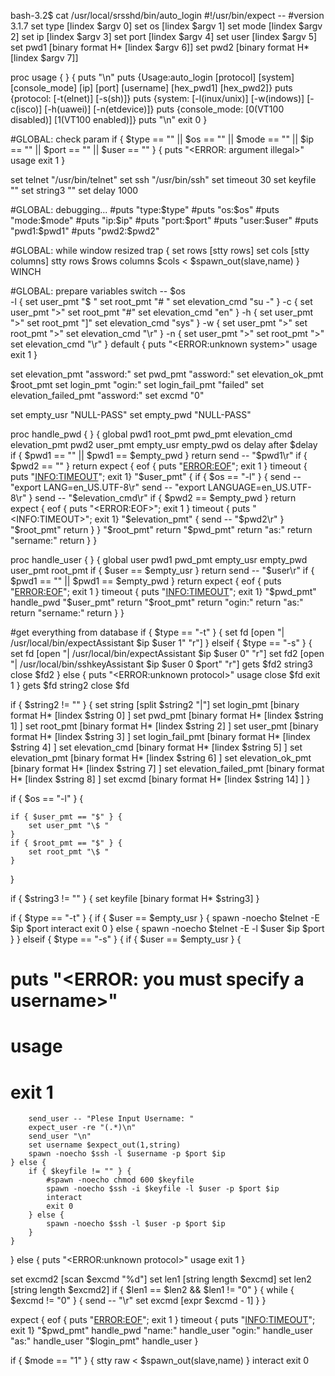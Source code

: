 bash-3.2$ cat /usr/local/srsshd/bin/auto_login
#!/usr/bin/expect --
#version 3.1.7
set type [lindex $argv 0]
set os	 [lindex $argv 1]
set mode [lindex $argv 2]
set ip   [lindex $argv 3]
set port [lindex $argv 4]
set user [lindex $argv 5]
set pwd1 [binary format H* [lindex $argv 6]]
set pwd2 [binary format H* [lindex $argv 7]]

proc usage { } {
puts "\n"
puts {Usage:auto_login [protocol] [system] [console_mode] [ip] [port] [username] [hex_pwd1] [hex_pwd2]}
puts {protocol: [-t(elnet)] [-s(sh)]}
puts {system: [-l(inux/unix)] [-w(indows)] [-c(isco)] [-h(uawei)] [-n(etdevice)]}
puts {console_mode: [0(VT100 disabled)] [1(VT100 enabled)]}
puts "\n"
exit 0
}

#GLOBAL: check param
if { $type == "" || $os == "" || $mode == "" || $ip == "" || $port == "" || $user == "" } {
	puts	"<ERROR: argument illegal>"
	usage
	exit 1
}

set telnet "/usr/bin/telnet"
set ssh "/usr/bin/ssh"
set timeout 30
set keyfile ""
set string3 ""
set delay 1000

#GLOBAL: debugging...
#puts "type:$type"
#puts "os:$os"
#puts "mode:$mode"
#puts "ip:$ip"
#puts "port:$port"
#puts "user:$user"
#puts "pwd1:$pwd1"
#puts "pwd2:$pwd2"

#GLOBAL: while window resized
trap {
	set rows [stty rows]
	set cols [stty columns]
	stty rows $rows columns $cols < $spawn_out(slave,name)
} WINCH

#GLOBAL: prepare variables
switch --  $os \
	-l	{
		set user_pmt		"$ "
		set root_pmt		"# "
		set elevation_cmd	"su -"
	} -c {
		set user_pmt		">"
		set root_pmt		"#"
		set elevation_cmd	"en"
	} -h {
		set user_pmt		">"
		set root_pmt		"]"
		set elevation_cmd	"sys"
	} -w {
		set user_pmt		">"
		set root_pmt		">"
		set elevation_cmd	"\r"
	} -n {
		set user_pmt		">"
		set root_pmt		">"
		set elevation_cmd	"\r"
	} default {
		puts "<ERROR:unknown system>"
		usage
		exit 1
	}

set elevation_pmt			"assword:"
set pwd_pmt					"assword:"
set elevation_ok_pmt		$root_pmt
set login_pmt				"ogin:"
set login_fail_pmt			"failed"
set elevation_failed_pmt	"assword:"
set excmd		"0"

set empty_usr	"NULL-PASS"
set empty_pwd	"NULL-PASS"

proc handle_pwd { } {
	global pwd1 root_pmt pwd_pmt elevation_cmd elevation_pmt pwd2 user_pmt empty_usr empty_pwd os delay
	after $delay
	if { $pwd1 == "" || $pwd1 == $empty_pwd } return
	send -- "$pwd1\r"
	if { $pwd2 == "" } return
	expect	{
		eof			{ puts "<ERROR:EOF>"; exit 1 }
		timeout		{ puts "<INFO:TIMEOUT>"; exit 1}
		"$user_pmt"	{
			if { $os == "-l" } {
	            send -- "export LANG=en_US.UTF-8\r"
				send -- "export LANGUAGE=en_US.UTF-8\r"
			}
			send -- "$elevation_cmd\r"
			if { $pwd2 == $empty_pwd } return
			expect	{
				eof			{ puts "<ERROR:EOF>"; exit 1 }
				timeout		{ puts "<INFO:TIMEOUT>"; exit 1}
				"$elevation_pmt"	{
					send -- "$pwd2\r"
				}
				"$root_pmt"	return
			}
		}
		"$root_pmt" return
		"$pwd_pmt"  return
		"as:"		return
		"sername:"	return
	}
}

proc handle_user { } {
	global user pwd1 pwd_pmt empty_usr empty_pwd user_pmt root_pmt
	if { $user == $empty_usr }	return
	send -- "$user\r"
	if { $pwd1 == "" || $pwd1 == $empty_pwd }  return
	expect	{
		eof			{ puts "<ERROR:EOF>"; exit 1 }
		timeout		{ puts "<INFO:TIMEOUT>"; exit 1}
		"$pwd_pmt"	handle_pwd
		"$user_pmt"	return
		"$root_pmt" return
		"ogin:"		return
		"as:"		return
		"sername:"	return
	}
}

#get everything from database
if { $type == "-t" } {
	set fd [open "| /usr/local/bin/expectAssistant $ip $user 1" "r"]
} elseif { $type == "-s" } {
	set fd [open "| /usr/local/bin/expectAssistant $ip $user 0" "r"]
	set fd2 [open "| /usr/local/bin/sshkeyAssistant $ip $user 0 $port" "r"]
	gets $fd2 string3
	close $fd2
} else {
	puts "<ERROR:unknown protocol>"
	usage
	close $fd
	exit 1
}
gets $fd string2
close $fd

if { $string2 != "" } {
	set string [split $string2 "|"]
	set login_pmt				[binary format H* [lindex $string 0]	]
	set pwd_pmt					[binary format H* [lindex $string 1]	]
	set root_pmt				[binary format H* [lindex $string 2]	]
	set user_pmt				[binary format H* [lindex $string 3]	]
	set login_fail_pmt			[binary format H* [lindex $string 4]	]
	set elevation_cmd			[binary format H* [lindex $string 5]	]
	set elevation_pmt			[binary format H* [lindex $string 6]	]
	set elevation_ok_pmt 		[binary format H* [lindex $string 7]	]
	set elevation_failed_pmt	[binary format H* [lindex $string 8]	]
	set excmd					[binary format H* [lindex $string 14]	]
}

if { $os == "-l" } {

	if { $user_pmt == "$" } {
	    set user_pmt "\$ "
	}
	if { $root_pmt == "$" } {
	    set root_pmt "\$ "
	}

}

if { $string3 != "" } {
	set keyfile	[binary format H* $string3]
}


if { $type == "-t" } {
	if { $user == $empty_usr } {
		spawn -noecho $telnet -E $ip $port
		interact
		exit 0
	} else {
		spawn -noecho $telnet -E -l $user $ip $port
	}
} elseif { $type == "-s" } {
	if { $user == $empty_usr } {
#		puts "<ERROR: you must specify a username>"
#		usage
#		exit 1
		send_user -- "Plese Input Username: "
		expect_user -re "(.*)\n"
		send_user "\n"
		set username $expect_out(1,string)
		spawn -noecho $ssh -l $username -p $port $ip
	} else {
		if { $keyfile != "" } {
			#spawn -noecho chmod 600 $keyfile
			spawn -noecho $ssh -i $keyfile -l $user -p $port $ip
			interact
			exit 0
		} else {
			spawn -noecho $ssh -l $user -p $port $ip
		}
	}
} else {
	puts "<ERROR:unknown protocol>"
	usage
	exit 1
}

set excmd2 [scan $excmd "%d"]
set len1 [string length $excmd]
set len2 [string length $excmd2]
if { $len1 == $len2 && $len1 != "0" } {
    while { $excmd != "0" } {
        send -- "\r"
        set excmd [expr $excmd - 1]
    } 
}

expect {
	eof		{ puts "<ERROR:EOF>"; exit 1 }
	timeout	{ puts "<INFO:TIMEOUT>"; exit 1}
	"$pwd_pmt"	handle_pwd
	"name:"		handle_user
	"ogin:"		handle_user
	"as:"		handle_user
	"$login_pmt"	handle_user
}

if { $mode == "1" } {
	stty raw < $spawn_out(slave,name)
}
interact
exit 0

